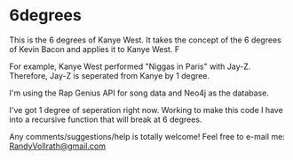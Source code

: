 # 6degrees

This is the 6 degrees of Kanye West. It takes the concept of the 6 degrees of Kevin Bacon and applies it to Kanye West. F

For example, Kanye West performed "Niggas in Paris" with Jay-Z. Therefore, Jay-Z is seperated from Kanye by 1 degree.

I'm using the Rap Genius API for song data and Neo4j as the database. 

I've got 1 degree of seperation right now. Working to make this code I have into a recursive function that will break at 6 degrees.

Any comments/suggestions/help is totally welcome! Feel free to e-mail me: RandyVollrath@gmail.com 
